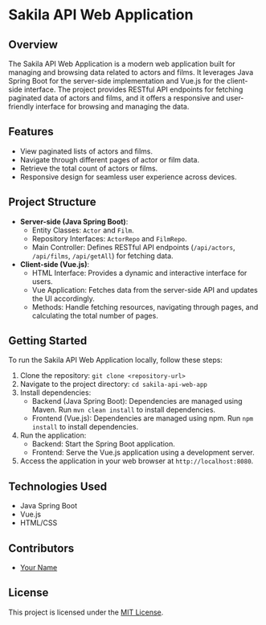 # Sakila API Web Application

## Overview
The Sakila API Web Application is a modern web application built for managing and browsing data related to actors and films. It leverages Java Spring Boot for the server-side implementation and Vue.js for the client-side interface. The project provides RESTful API endpoints for fetching paginated data of actors and films, and it offers a responsive and user-friendly interface for browsing and managing the data.

## Features
- View paginated lists of actors and films.
- Navigate through different pages of actor or film data.
- Retrieve the total count of actors or films.
- Responsive design for seamless user experience across devices.

## Project Structure
- **Server-side (Java Spring Boot)**:
  - Entity Classes: `Actor` and `Film`.
  - Repository Interfaces: `ActorRepo` and `FilmRepo`.
  - Main Controller: Defines RESTful API endpoints (`/api/actors`, `/api/films`, `/api/getAll`) for fetching data.
- **Client-side (Vue.js)**:
  - HTML Interface: Provides a dynamic and interactive interface for users.
  - Vue Application: Fetches data from the server-side API and updates the UI accordingly.
  - Methods: Handle fetching resources, navigating through pages, and calculating the total number of pages.

## Getting Started
To run the Sakila API Web Application locally, follow these steps:

1. Clone the repository: `git clone <repository-url>`
2. Navigate to the project directory: `cd sakila-api-web-app`
3. Install dependencies:
   - Backend (Java Spring Boot): Dependencies are managed using Maven. Run `mvn clean install` to install dependencies.
   - Frontend (Vue.js): Dependencies are managed using npm. Run `npm install` to install dependencies.
4. Run the application:
   - Backend: Start the Spring Boot application.
   - Frontend: Serve the Vue.js application using a development server.
5. Access the application in your web browser at `http://localhost:8080`.

## Technologies Used
- Java Spring Boot
- Vue.js
- HTML/CSS

## Contributors
- [Your Name](link-to-your-profile)

## License
This project is licensed under the [MIT License](LICENSE).
